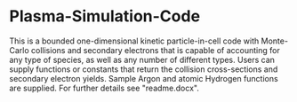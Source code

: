 # Plasma-Simulation-Code

This is a bounded one-dimensional kinetic particle-in-cell code with Monte-Carlo collisions and secondary electrons that is capable of accounting for any type of species, as well as any number of different types. Users can supply functions or constants that return the collision cross-sections and secondary electron yields. Sample Argon and atomic Hydrogen functions are supplied. For further details see "readme.docx".
